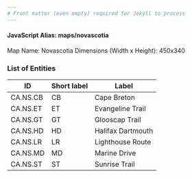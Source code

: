 ```yaml
---
# Front matter (even empty) required for Jekyll to process
---
```


#### JavaScript Alias: maps/novascotia

Map Name: Novascotia
Dimensions (Width x Height): 450x340





### List of Entities

ID | Short label | Label
---|---|---|
CA.NS.CB|CB|Cape Breton
CA.NS.ET|ET|Evangeline Trail
CA.NS.GT|GT|Glooscap Trail
CA.NS.HD|HD|Halifax Dartmouth
CA.NS.LR|LR|Lighthouse Route
CA.NS.MD|MD|Marine Drive
CA.NS.ST|ST|Sunrise Trail

